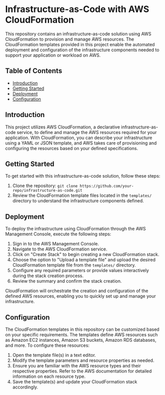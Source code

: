 # Infrastructure-as-Code with AWS CloudFormation

This repository contains an infrastructure-as-code solution using AWS CloudFormation to provision and manage AWS resources. The CloudFormation templates provided in this project enable the automated deployment and configuration of the infrastructure components needed to support your application or workload on AWS.

## Table of Contents
- [Introduction](#introduction)
- [Getting Started](#getting-started)
- [Deployment](#deployment)
- [Configuration](#configuration)

## Introduction

This project utilizes AWS CloudFormation, a declarative infrastructure-as-code service, to define and manage the AWS resources required for your application. With CloudFormation, you can describe your infrastructure using a YAML or JSON template, and AWS takes care of provisioning and configuring the resources based on your defined specifications.

## Getting Started

To get started with this infrastructure-as-code solution, follow these steps:

1. Clone the repository: `git clone https://github.com/your-repo/infrastructure-as-code.git`
2. Review the CloudFormation template files located in the `templates/` directory to understand the infrastructure components defined.

## Deployment

To deploy the infrastructure using CloudFormation through the AWS Management Console, execute the following steps:

1. Sign in to the AWS Management Console.
2. Navigate to the AWS CloudFormation service.
3. Click on "Create Stack" to begin creating a new CloudFormation stack.
4. Choose the option to "Upload a template file" and upload the desired CloudFormation template file from the `templates/` directory.
5. Configure any required parameters or provide values interactively during the stack creation process.
6. Review the summary and confirm the stack creation.

CloudFormation will orchestrate the creation and configuration of the defined AWS resources, enabling you to quickly set up and manage your infrastructure.

## Configuration

The CloudFormation templates in this repository can be customized based on your specific requirements. The templates define AWS resources such as Amazon EC2 instances, Amazon S3 buckets, Amazon RDS databases, and more. To configure these resources:

1. Open the template file(s) in a text editor.
2. Modify the template parameters and resource properties as needed.
3. Ensure you are familiar with the AWS resource types and their respective properties. Refer to the AWS documentation for detailed information on each resource type.
4. Save the template(s) and update your CloudFormation stack accordingly.
